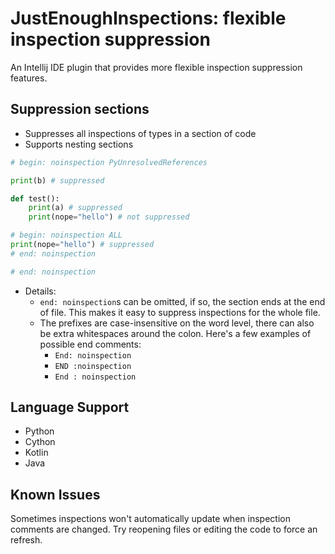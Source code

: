 # JustEnoughInspections: flexible inspection suppression
An Intellij IDE plugin that provides more flexible inspection suppression features.

Suppression sections
---
- Suppresses all inspections of types in a section of code
- Supports nesting sections
```python
# begin: noinspection PyUnresolvedReferences

print(b) # suppressed

def test():
    print(a) # suppressed
    print(nope="hello") # not suppressed

# begin: noinspection ALL
print(nope="hello") # suppressed
# end: noinspection

# end: noinspection
```
- Details:
  - `end: noinspection`s can be omitted, if so, the section ends at the end of file. This makes it easy to suppress inspections for the whole file.
  - The prefixes are case-insensitive on the word level, there can also be extra whitespaces around the colon. Here's a few examples of possible end comments:
    - `End: noinspection`
    - `END :noinspection`
    - `End : noinspection`

Language Support
---
- Python
- Cython
- Kotlin
- Java

Known Issues
---
Sometimes inspections won't automatically update when inspection comments are changed. Try reopening files or editing the code to force an refresh. 
